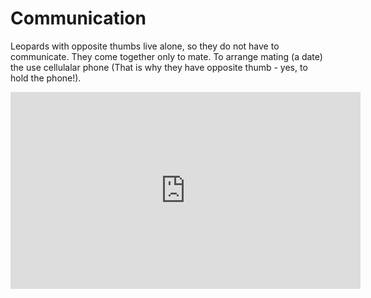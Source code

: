 # Communication

Leopards with opposite thumbs live alone, so they do not have to communicate. They come together only to mate. To arrange mating (a date) the use cellulalar phone (That is why they have opposite thumb - yes, to hold the phone!).
<iframe width="560" height="315" src="https://www.youtube.com/embed/_rYoSn5IJC8" frameborder="0" allow="accelerometer; autoplay; clipboard-write; encrypted-media; gyroscope; picture-in-picture" allowfullscreen></iframe>

